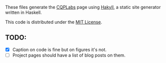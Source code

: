 These files generate the [CQPLabs](http://cqplabs.neophilus.net) page using [Hakyll](http://jaspervdj.be/hakyll/), a static site generator written in Haskell.

This code is distributed under the [MIT License](http://opensource.org/licenses/MIT).

## TODO:

* [X] Caption on code is fine but on figures it's not.
* [ ] Project pages should have a list of blog posts on them.
